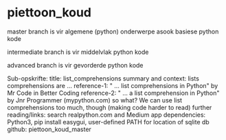 # piettoon_koud
master branch is vir algemene (python) onderwerpe asook basiese python kode

intermediate branch is vir middelvlak python kode

advanced branch is vir gevorderde python kode

Sub-opskrifte:
title: list_comprehensions 
summary and context: lists comprehensions are ... 
reference-1: " ... list comprehensions in Python" by Mr Code in Better Coding
reference-2: " ... a list comprehension in Python" by Jnr Programmer (mypython.com)
so what? We can use list comprehensions too much, though (making code harder to read)
further reading/links: search realpython.com and Medium app
dependencies: Python3, pip install easygui, user-defined PATH for location of sqlite db
github: piettoon_koud_master
